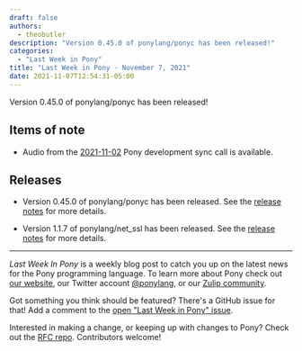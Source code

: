 ```yaml
---
draft: false
authors:
  - theobutler
description: "Version 0.45.0 of ponylang/ponyc has been released!"
categories:
  - "Last Week in Pony"
title: "Last Week in Pony - November 7, 2021"
date: 2021-11-07T12:54:31-05:00
---
```


Version 0.45.0 of ponylang/ponyc has been released!

<!-- more -->

## Items of note

- Audio from the [2021-11-02](https://sync-recordings.ponylang.io/r/2021-11-02.m4a) Pony development sync call is available.

## Releases

- Version 0.45.0 of ponylang/ponyc has been released.
See the [release notes](https://github.com/ponylang/ponyc/releases/tag/0.45.0) for more details.

- Version 1.1.7 of ponylang/net_ssl has been released.
See the [release notes](https://github.com/ponylang/net_ssl/releases/tag/1.1.7) for more details.

---

_Last Week In Pony_ is a weekly blog post to catch you up on the latest news for the Pony programming language. To learn more about Pony check out [our website](https://ponylang.io), our Twitter account [@ponylang](https://twitter.com/ponylang), or our [Zulip community](https://ponylang.zulipchat.com).

Got something you think should be featured? There's a GitHub issue for that! Add a comment to the [open "Last Week in Pony" issue](https://github.com/ponylang/ponylang.github.io/issues?q=is%3Aissue+is%3Aopen+label%3Alast-week-in-pony).

Interested in making a change, or keeping up with changes to Pony? Check out the [RFC repo](https://github.com/ponylang/rfcs). Contributors welcome!
